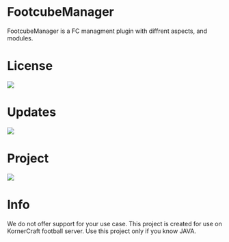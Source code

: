 # FootcubeManager

FootcubeManager is a FC managment plugin with diffrent aspects, and modules.

# License

![](https://img.shields.io/github/license/pKornerCraft/FootcubeManager.svg)

# Updates

![](https://img.shields.io/github/commit-activity/m/pKornerCraft/FootcubeManager.svg)

# Project

![](https://img.shields.io/github/directory-file-count/pKornerCraft/FootcubeManager.svg)

# Info

We do not offer support for your use case. This project is created for use on KornerCraft football server. Use this project only if you know JAVA.


